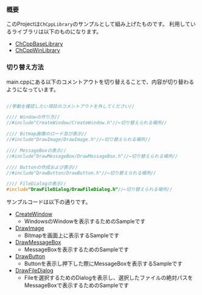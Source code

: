 ### 概要

このProjectは`ChCppLibrary`のサンプルとして組み上げたものです。
利用しているライブラリは以下のものになります。

- [ChCppBaseLibrary](https://github.com/Chronoss0518/ChCppBaseLibrary)
- [ChCppWinLibrary](https://github.com/Chronoss0518/ChCppWinLibrary)

### 切り替え方法

main.cppにある以下のコメントアウトを切り替えることで、内容が切り替わるようになっています。

```C++

//挙動を確認したい項目のコメントアウトを外してください//

//// Windowの作り方//
//#include"CreateWindow/CreateWindow.h"//←切り替えられる場所//

//// Bitmap画像のロード及び表示//
//#include"DrawImage/DrawImage.h"//←切り替えられる場所//

//// MessageBoxの表示//
//#include"DrawMessageBox/DrawMessageBox.h"//←切り替えられる場所//

//// Buttonの作成および表示//
//#include"DrawButton/DrawButton.h"//←切り替えられる場所//

//// FileDialogの表示//
#include"DrawFileDialog/DrawFileDialog.h"//←切り替えられる場所//

```

サンプルコードは以下の通りです。

- [CreateWindow](https://github.com/Chronoss0518/ChCppWindows_QuickStarter/tree/master/src/CreateWindow.h)
  - WindowsのWindowを表示するためのSampleです
- [DrawImage](https://github.com/Chronoss0518/ChCppWindows_QuickStarter/tree/master/src/DrawImage.h)
  - Bitmapを画面上に表示するSampleです
- [DrawMessageBox](https://github.com/Chronoss0518/ChCppWindows_QuickStarter/tree/master/src/DrawMessageBox.h)
  - MessageBoxを表示するためのSampleです
- [DrawButton](https://github.com/Chronoss0518/ChCppWindows_QuickStarter/tree/master/src/DrawButton.h)
  - Buttonを表示し押下した際にMessageBoxを表示するSampleです
- [DrawFileDialog](https://github.com/Chronoss0518/ChCppWindows_QuickStarter/tree/master/src/DrawFileDialog.h)
  - Fileを選択するためのDialogを表示し、選択したファイルの絶対パスをMessageBoxで表示するためのSampleです